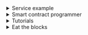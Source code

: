 <details>
<summary>Service example</summary>

1. [XRP to ETH Simple Exchange](https://simpleswap.io/crypto-to-crypto/xrp-eth)

</details>

<details>
<summary>Smart contract programmer</summary>

1. [Uniswap V2 Price Oracle | DeFi](https://youtu.be/Ar4Ik7Bov0U)
1. [Uniswap V2 - Add Liquidity | DeFi](https://youtu.be/816kTTNzcHs)
1. [Uniswap V2 - How Much Tokens Can I Add to Liquidity Pool | DeFi](https://youtu.be/YfLmaCaVYn8)
1. [Uniswap V2 - Optimal One-sided Supply | DeFi](https://youtu.be/1ivHqueaTVo)
1. [Uniswap V2 - Flash Swap | DeFi](https://youtu.be/MxTgk-kvtRM)
1. [Chainlink - Price Oracle | DeFi](https://youtu.be/PSJarTvQvtE)

1. [Curve - Exchange | DeFi](https://youtu.be/uB78gRsE5cI)
1. [Curve - Math | DeFi](https://youtu.be/GuD3jkPgPgU)
1. [Curve - Code Explaind - get_y() | DeFi](https://youtu.be/jAhKbxoeskQ)
1. [Curve - How to Add and Remove Liquidity | DeFi](https://youtu.be/uYvgwdhN_Ys)
1. [Aave - Flash Loan | DeFi](https://youtu.be/_GZHt-FVAQs)
1. [DyDx - Flash Loan | DeFi](https://youtu.be/HKx89FhZNls)
1. [WETH - Flash Mint | DeFi](https://youtu.be/4a-vutuyTUU)

1. [Compound - Supply and Redeem | DeFi](https://youtu.be/dHKLcbqFzvE)
1. [Compound - Borrow and Repay | DeFi](https://youtu.be/d9_ZEvLDSl8)
1. [Compound - Liquidation | DeFi](https://youtu.be/w-oVV0Ie3Fw)
1. [Compound - Long and Short | DeFi](https://youtu.be/pl6iNIL72kY)
1. [How to Use Tornado Cash | DeFi + Zero Knowledge Proof](https://youtu.be/kpxHq2Nwzrc)
1. [Tornado Cash - How it Works | DeFi + Zero Knowledge Proof](https://youtu.be/z_cRicXX1jI)
1. [Synthetix Staking Rewards Contract Explained - Part 0 - Math | DeFi](https://youtu.be/6ZO5aYg1GI8)
1. [Synthetix Staking Rewards Contract Explained - Part 1 - More Math | DeFi](https://youtu.be/LWWsjw3cgDk)
1. [Synthetix Staking Rewards Contract Explained - Part 2 - Algorithm | DeFi](https://youtu.be/YqpRwJDz3xg)
1. [Synthetix Staking Rewards Contract Explained - Part 3 - Code | DeFi](https://youtu.be/pFX1-kNrJFU)

1. [Unstoppable - Damn Vulnerable DeFi | CTF](https://youtu.be/A5s9aez43Co)
1. [Time Weighted Average Price Math | DeFi](https://youtu.be/FNpkUNHHn7c)
1. [Constant Product AMM Spot Price | DeFi](https://youtu.be/a56XeddkOtA)
1. [Constant Product AMM Spot Price Examples | DeFi](https://youtu.be/bppm8CjW3_o)
1. [Uniswap V3 TWAP Math | DeFi](https://youtu.be/X08RCcon1Iw)
1. [How to Swap Tokens on Uniswap with Ethers.js](https://www.quicknode.com/guides/defi/how-to-swap-tokens-on-uniswap-with-ethers-js)
1. [Defi Flash Loans 2022 - FULL COURSE](https://www.youtube.com/watch?v=YBm68v6oWXw)
1. [DApp Smart Contracts Staking, Unstaking, & Rewards - Complete DApp Course](https://youtu.be/Cskg8OTyuiA)
1. [Build an NFT Staking Smart Contract + Web Application 🚀 Solidity, thirdweb deploy, Next.JS Tutorial](https://youtu.be/6l_9hieFFcw)
1. [Staking Rewards - Intro | DeFi](https://youtu.be/rXuDelwHLoo)
1. [Staking Rewards - Math | DeFi](https://youtu.be/b7F9q9Jsfvw)
1. [Are You Still Using Block.Timestamp like this? Solidity Best Practices](https://youtu.be/GLrz3Qyi4io)
1. []()
</details>

<details>
<summary>Tutorials</summary>

1. [Fork Uniswap & Create Your Own Sushiswap | Full Tutorial](https://youtu.be/U3fTTqHy7F4)
1. [DeFi + NFT Tutorial | Code a Token (Solidity + Tests)](https://youtu.be/9CBDj5A-zz4Re-Fungible)
1. [Uniswap Tutorial for Developers (Solidity & Javascript)](https://youtu.be/0Im5iaYoz1Y)
1. [Chainlink - Price Oracle | DeFi](https://youtu.be/PSJarTvQvtE)
1. [START HERE TO MASTER DEFI!](https://youtu.be/uojMX_zXqhE)
1. [How to stake / deposit NFT in Solidity smart contract](https://youtu.be/Uy2cELEZoQc)
1. [NFT Staking Smart Contract Tutorial](https://youtu.be/m0w6JyqJKks)
1. [CREATE AND DEPLOY A DEFI APP](https://ethereum.org/en/developers/tutorials/create-and-deploy-a-defi-app/#main-content)

</details>

<details>
<summary>Eat the blocks</summary>

1. [Introduction to DeFi (Decentralized Finance) for Developers](https://youtu.be/z9FgWvUai28)
1. [Building Blocks of DeFi: Oracle, DAO, Decentralized Exchanges & Tokens]()
1. [Interact with Dai from Solidity & Web3 (DeFi Programming)](https://youtu.be/PflQRS9oiHw)
1. [Integrate Uniswap to your DeFi project: The developer Guide](https://youtu.be/XjRhITVB2hI)
1. [Lending & Borrowing Tokens on Compound from Solidity](https://youtu.be/0H8pC1-ADoY)
1. [Create a Prediction Market with Gnosis & Solidity](https://youtu.be/BrvLlfla39Q)
1. [Borrow tokens with Aave FLASHLOANS - Solidity tutorial](https://youtu.be/03jO9vbrXvY)
1. [Programmable Interests with rDai Tokens - DeFi Money Lego](https://youtu.be/MWj4hJyP4_U)
1. [DeFi Bot Tutorial for DyDx liquidations](https://youtu.be/sDNTnc3pUUA)
1. [Uniswap Tutorial for Developers (Solidity & Javascript)](https://youtu.be/0Im5iaYoz1Y)
1. [Build your DeFi project SUPER FAST with the Money Legos Library](https://youtu.be/LIQAAeOtRuU)
1. [How to create a DAO: Best tools and platforms](https://youtu.be/lSERHqIzy9I)
1. []()
1. []()
</details>
